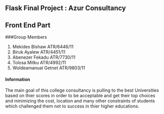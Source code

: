 ## Flask Final Project : Azur Consultancy
## Front End Part

###Group Members

  1. Mekides Bishaw        ATR/6446/11
  2. Biruk Ayalew          ATR/4451/11
  3. Abenezer Fekadu       ATR/7730/11
  4. Tolosa Mitku          ATR/4992/11
  5. Woldeamanual Getnet   ATR/9803/11  
  
          
#### Information
The main goal of this college consultancy is pulling to the best Universities based on thier scores in order to be acceptable and get their top choices and minimizing the cost, location and many other constraints of students which challenged them not to success in thier higher educations.